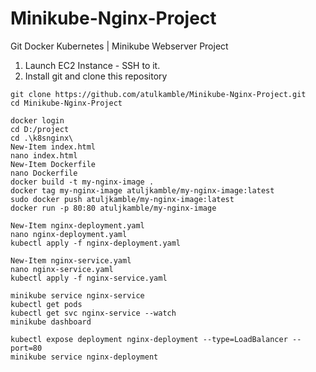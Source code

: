# Minikube-Nginx-Project
Git Docker Kubernetes | Minikube Webserver Project

1. Launch EC2 Instance - SSH to it.
2. Install git and clone this repository
```
git clone https://github.com/atulkamble/Minikube-Nginx-Project.git
cd Minikube-Nginx-Project
```
```
docker login
cd D:/project
cd .\k8snginx\
New-Item index.html
nano index.html
New-Item Dockerfile
nano Dockerfile
docker build -t my-nginx-image .
docker tag my-nginx-image atuljkamble/my-nginx-image:latest
sudo docker push atuljkamble/my-nginx-image:latest
docker run -p 80:80 atuljkamble/my-nginx-image

New-Item nginx-deployment.yaml
nano nginx-deployment.yaml
kubectl apply -f nginx-deployment.yaml

New-Item nginx-service.yaml
nano nginx-service.yaml
kubectl apply -f nginx-service.yaml

minikube service nginx-service
kubectl get pods
kubectl get svc nginx-service --watch
minikube dashboard

kubectl expose deployment nginx-deployment --type=LoadBalancer --port=80
minikube service nginx-deployment
```

